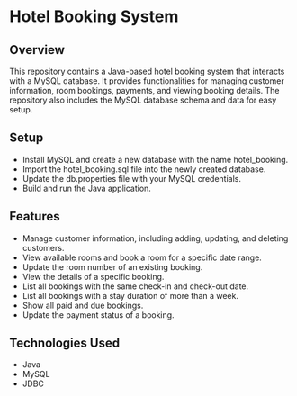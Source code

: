 # Hotel Booking System

## Overview

This repository contains a Java-based hotel booking system that interacts with a MySQL database. It provides functionalities for managing customer information, room bookings, payments, and viewing booking details. The repository also includes the MySQL database schema and data for easy setup.

## Setup

- Install MySQL and create a new database with the name hotel_booking.
- Import the hotel_booking.sql file into the newly created database.
- Update the db.properties file with your MySQL credentials.
- Build and run the Java application.

## Features

- Manage customer information, including adding, updating, and deleting customers.
- View available rooms and book a room for a specific date range.
- Update the room number of an existing booking.
- View the details of a specific booking.
- List all bookings with the same check-in and check-out date.
- List all bookings with a stay duration of more than a week.
- Show all paid and due bookings.
- Update the payment status of a booking.

## Technologies Used
- Java
- MySQL
- JDBC
